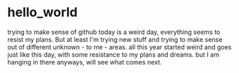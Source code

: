 # hello_world
trying to make sense of github
today is a weird day, everything seems to resist my plans. But at least I'm trying new stuff and trying to make sense out of different unknown - to me - areas. all this year started weird and goes just like this day, with some resistance to my plans and dreams. but I am hanging in there anyways, will see what comes next.
